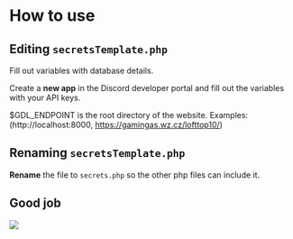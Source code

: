 # How to use

## Editing `secretsTemplate.php`
Fill out variables with database details.

Create a **new app** in the Discord developer portal and fill out the variables with your API keys.

$GDL_ENDPOINT is the root directory of the website. Examples: (http://localhost:8000, https://gamingas.wz.cz/lofttop10/)


## Renaming `secretsTemplate.php`
**Rename** the file to `secrets.php` so the other php files can include it.

## Good job
[![](https://techworm.page/wp-content/uploads/2019/05/download-17.png)](httphttps://techworm.page/wp-content/uploads/2019/05/download-17.png://)
